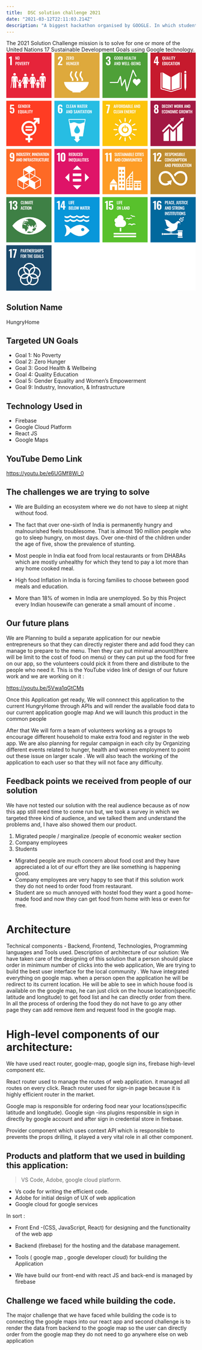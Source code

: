 ```yaml
---
title:  DSC solution challenge 2021
date: "2021-03-12T22:11:03.214Z"
description: "A biggest hackathon organised by GOOGLE. In which students from the globe take part and submit there solution for the real world challenges "
---
```


The 2021 Solution Challenge mission is to solve for one or more of the United Nations 17
Sustainable Development Goals using Google technology.
![](un_goals_856.png)
## Solution Name
HungryHome 

## Targeted UN Goals
- Goal 1: No Poverty
- Goal 2: Zero Hunger
- Goal 3: Good Health & Wellbeing
- Goal 4: Quality Education
- Goal 5: Gender Equality and Women’s Empowerment
- Goal 9: Industry, Innovation, & Infrastructure
## Technology Used in 
- Firebase
- Google Cloud Platform
- React JS
- Google Maps

## YouTube Demo Link
https://youtu.be/e6UGMf8Wi_0

## The challenges we are trying to solve
- We are Building an ecosystem where we do not have to sleep at night without  food.

- The fact that over one-sixth of India is permanently hungry and malnourished feels troublesome. That is almost 190 million people who go to sleep hungry, on most days. Over one-third of the children under the age of five, show the prevalence of stunting.

- Most  people in India eat food from local restaurants or from DHABAs which are mostly unhealthy for which they tend to pay a lot more than any home cooked meal.

- High food Inflation in India is forcing families to choose between good meals and education.

- More than 18% of women in India are unemployed. So by this Project every Indian housewife can generate a small amount of income .
 
## Our future plans
We are Planning to build a separate application for our newbie entrepreneurs so that they can directly register there and  add food they can manage to prepare to the menu. Then they can put minimal amount(there will be limit to the cost of food on menu) or they can put up the food for free on our app, so the volunteers could pick it from there and distribute to the people who need it.
This is the YouTube video link of  design of our future work and we are working on it :

https://youtu.be/5Vwa1qGtCMs

Once this Application get ready,
We will connnect this application to the current HungryHome through APIs  and will render the available food data to our current application google map 
And we will launch this product in the common people

After that We will form a team of volunteers  working as 
a groups to encourage different household to make extra food and register in the web app. We are also planning for regular campaign in each city by Organizing different events related to hunger, health and women employment to point out these issue on larger scale .
We will also teach the working of the application to each user so that they will not face any difficulty.



## Feedback points we received from people of our solution
We have not tested our solution with the real audience because as of now this app still need time to come run but,
we took a survey in  which we targeted three kind of audience, and we talked them and understand the problems and, I have also showed them our product. 
1. Migrated people / marginalize /people of economic weaker section
2. Company employees
3. Students
* Migrated people are much concern about food cost and they have appreciated a lot of our effort  they are like something is happening good.
* Company employees are very happy to see that if this solution work they do not need to order food from restaurant. 
* Student are so much annoyed with hostel food they want a good home-made food 
and now they  can get food from home with less or even for free.
 
# Architecture
Technical components - Backend, Frontend, Technologies, Programming languages and Tools used.
Description of architecture of our solution:
We have taken care of the designing of this solution that  a person should place order in minimum number of clicks into the web application, We are trying to build the  best user interface for the local community .
We have integrated everything on google map. when a person open the application he will be redirect to its current location.
He will be able to see in which house food is available on the google map,  he can just click  on the house location(specific latitude and longitude) to get food list and he can directly order from there.
In all the process of ordering the food they do not have to go any other page they can add remove item and request food in the google map.
 
# High-level components of our architecture:
We have used react router, google-map, google sign ins, firebase high-level component etc.

React router used to manage the routes of web application. it managed all routes on every click.
Reach router used for sign-in page because it is highly efficient router in the market.

Google map is responsible for ordering food near your locations(specific latitude and longitude).
Google sign -ins plugins responsible in sign in directly by google account and after sign in credential store in firebase.

Provider component which uses context API which is responsible to prevents the props drilling, it played a very vital role in all other component.
## Products and platform that we used in building this application:

>VS Code, Adobe, google cloud platform.
- Vs code for writing the efficient code.
- Adobe for initial design of UX of web application
- Google cloud for google services

In sort :
- Front End -(CSS, JavaScript, React) for designing and the functionality of the web app

- Backend (firebase) for the hosting and the database management.

- Tools ( google map , google developer cloud) for building the Application

- We have build our front-end with react JS and back-end is managed by firebase

## Challenge we faced while building the code. 
The major challenge that we have faced while building the code is to  connecting the google maps  into our react app and second challenge is to render the data from backend to the google map so the user can directly order from the google map they do not need to go anywhere else on web application